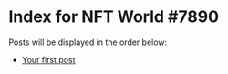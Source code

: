 # Index for NFT World #7890
Posts will be displayed in the order below:

- [Your first post](./001-first.md)

